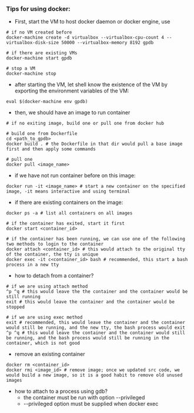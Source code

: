 ### Tips for using docker:
* First, start the VM to host docker daemon or docker engine, use

```
# if no VM created before
docker-machine create -d virtualbox --virtualbox-cpu-count 4 --virtualbox-disk-size 50000 --virtualbox-memory 8192 gpdb

# if there are existing VMs
docker-machine start gpdb

# stop a VM
docker-machine stop
```

* after starting the VM, let shell know the existence of the VM by exporting the environment variables of the VM:

```
eval $(docker-machine env gpdb)
```

* then, we should have an image to run container

```
# if no exiting image, build one or pull one from docker hub

# build one from Dockerfile
cd <path_to_gpdb>
docker build . # the Dockerfile in that dir would pull a base image first and then apply some commands

# pull one
docker pull <image_name>
```

* if we have not run container before on this image:

```
docker run -it <image_name> # start a new container on the specified image, -it means interactive and using terminal
```

* if there are existing containers on the image:

```
docker ps -a # list all containers on all images

# if the container has exited, start it first
docker start <container_id>

# if the container has been running, we can use one of the following two methods to login to the container
docker attach <container_id> # this would attach to the original tty of the container, the tty is unique
docker exec -it c<container_id> bash # recommended, this start a bash process in a new tty
```

* how to detach from a container?

```
# if we are using attach method
^p ^q # this would leave the the container and the container would be still running
exit # this would leave the container and the container would be stopped

# if we are using exec method
exit # recommended, this would leave the container and the container would still be running, and the new tty, the bash process would exit
^p ^q # this would leave the container and the container would still be running, and the bash process would still be running in the container, which is not good
```

* remove an existing container

```
docker rm <container_id>
docker rmi <image_id> # remove image; once we updated src code, we would build a new image, so it is a good habit to remove old unused images
```

* how to attach to a process using gdb?
	* the container must be run with option --privileged
	* --privileged option must be supplied when docker exec